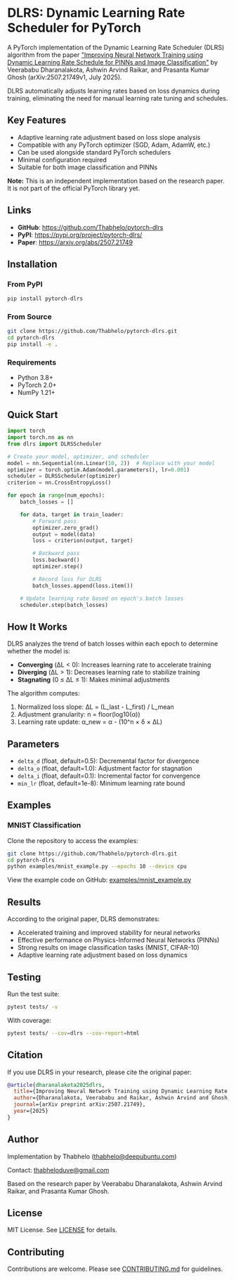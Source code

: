 # DLRS: Dynamic Learning Rate Scheduler for PyTorch

A PyTorch implementation of the Dynamic Learning Rate Scheduler (DLRS) algorithm from the paper ["Improving Neural Network Training using Dynamic Learning Rate Schedule for PINNs and Image Classification"](https://arxiv.org/abs/2507.21749) by Veerababu Dharanalakota, Ashwin Arvind Raikar, and Prasanta Kumar Ghosh (arXiv:2507.21749v1, July 2025).

DLRS automatically adjusts learning rates based on loss dynamics during training, eliminating the need for manual learning rate tuning and schedules.

## Key Features

- Adaptive learning rate adjustment based on loss slope analysis
- Compatible with any PyTorch optimizer (SGD, Adam, AdamW, etc.)
- Can be used alongside standard PyTorch schedulers
- Minimal configuration required
- Suitable for both image classification and PINNs

**Note:** This is an independent implementation based on the research paper. It is not part of the official PyTorch library yet.

## Links

- **GitHub**: https://github.com/Thabhelo/pytorch-dlrs
- **PyPI**: https://pypi.org/project/pytorch-dlrs/
- **Paper**: https://arxiv.org/abs/2507.21749

## Installation

### From PyPI

```bash
pip install pytorch-dlrs
```

### From Source

```bash
git clone https://github.com/Thabhelo/pytorch-dlrs.git
cd pytorch-dlrs
pip install -e .
```

### Requirements

- Python 3.8+
- PyTorch 2.0+
- NumPy 1.21+

## Quick Start

```python
import torch
import torch.nn as nn
from dlrs import DLRSScheduler

# Create your model, optimizer, and scheduler
model = nn.Sequential(nn.Linear(10, 2))  # Replace with your model
optimizer = torch.optim.Adam(model.parameters(), lr=0.001)
scheduler = DLRSScheduler(optimizer)
criterion = nn.CrossEntropyLoss()

for epoch in range(num_epochs):
    batch_losses = []

    for data, target in train_loader:
        # Forward pass
        optimizer.zero_grad()
        output = model(data)
        loss = criterion(output, target)

        # Backward pass
        loss.backward()
        optimizer.step()

        # Record loss for DLRS
        batch_losses.append(loss.item())

    # Update learning rate based on epoch's batch losses
    scheduler.step(batch_losses)
```

## How It Works

DLRS analyzes the trend of batch losses within each epoch to determine whether the model is:

- **Converging** (ΔL < 0): Increases learning rate to accelerate training
- **Diverging** (ΔL > 1): Decreases learning rate to stabilize training
- **Stagnating** (0 ≤ ΔL ≤ 1): Makes minimal adjustments

The algorithm computes:

1. Normalized loss slope: ΔL = (L_last - L_first) / L_mean
2. Adjustment granularity: n = floor(log10(α))
3. Learning rate update: α_new = α - (10^n × δ × ΔL)

## Parameters

- `delta_d` (float, default=0.5): Decremental factor for divergence
- `delta_o` (float, default=1.0): Adjustment factor for stagnation
- `delta_i` (float, default=0.1): Incremental factor for convergence
- `min_lr` (float, default=1e-8): Minimum learning rate bound

## Examples

### MNIST Classification

Clone the repository to access the examples:

```bash
git clone https://github.com/Thabhelo/pytorch-dlrs.git
cd pytorch-dlrs
python examples/mnist_example.py --epochs 10 --device cpu
```

View the example code on GitHub: [examples/mnist_example.py](https://github.com/Thabhelo/pytorch-dlrs/tree/main/examples)

## Results

According to the original paper, DLRS demonstrates:

- Accelerated training and improved stability for neural networks
- Effective performance on Physics-Informed Neural Networks (PINNs)
- Strong results on image classification tasks (MNIST, CIFAR-10)
- Adaptive learning rate adjustment based on loss dynamics

## Testing

Run the test suite:

```bash
pytest tests/ -v
```

With coverage:

```bash
pytest tests/ --cov=dlrs --cov-report=html
```

## Citation

If you use DLRS in your research, please cite the original paper:

```bibtex
@article{dharanalakota2025dlrs,
  title={Improving Neural Network Training using Dynamic Learning Rate Schedule for PINNs and Image Classification},
  author={Dharanalakota, Veerababu and Raikar, Ashwin Arvind and Ghosh, Prasanta Kumar},
  journal={arXiv preprint arXiv:2507.21749},
  year={2025}
}
```

## Author

Implementation by Thabhelo (thabhelo@deepubuntu.com)

Contact: thabheloduve@gmail.com

Based on the research paper by Veerababu Dharanalakota, Ashwin Arvind Raikar, and Prasanta Kumar Ghosh.

## License

MIT License. See [LICENSE](LICENSE) for details.

## Contributing

Contributions are welcome. Please see [CONTRIBUTING.md](CONTRIBUTING.md) for guidelines.
